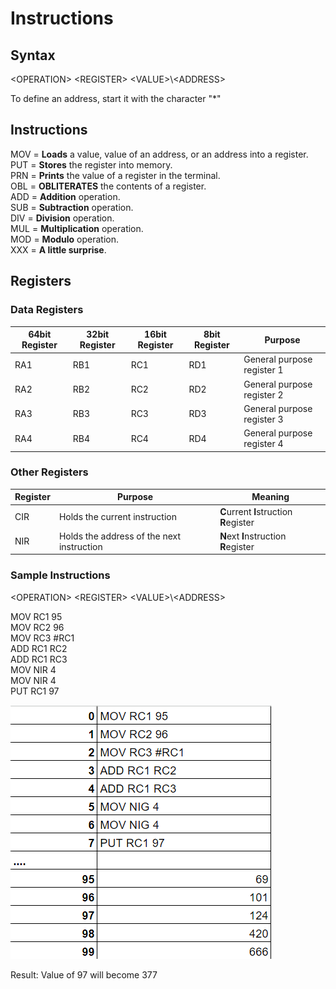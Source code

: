 # Instructions


## Syntax

\<OPERATION> \<REGISTER> \<VALUE>\\\<ADDRESS>

To define an address, start it with the character "*"


## Instructions

MOV = **Loads** a value, value of an address, or an address into a register.<br>
PUT = **Stores** the register into memory.<br>
PRN = **Prints** the value of a register in the terminal.<br>
OBL = **OBLITERATES** the contents of a register.<br>
ADD = **Addition** operation.<br>
SUB = **Subtraction** operation.<br>
DIV = **Division** operation.<br>
MUL = **Multiplication** operation.<br>
MOD = **Modulo** operation.<br>
XXX = **A little surprise**.


## Registers

### Data Registers
| 64bit Register | 32bit Register  | 16bit Register | 8bit Register | Purpose |
|----------|----------|----------|----------|--------------|
| RA1         |  RB1        |  RC1        |  RD1        |  General purpose register 1        |
| RA2         |  RB2        |  RC2        |  RD2        |  General purpose register 2        |
| RA3         |  RB3        |  RC3        |  RD3        |  General purpose register 3        |
| RA4         |  RB4        |  RC4        |  RD4        |  General purpose register 4        |

### Other Registers
| Register | Purpose | Meaning |
|----------|---------|--------|
|   CIR   | Holds the current instruction   | **C**urrent **I**struction **R**egister|
|   NIR   | Holds the address of the next instruction    | **N**ext **I**nstruction **R**egister|

<!-- |   CIA   | Holds the address of the current instruction   | **C**urrent **I**nstruction **A**ddress |
-->

### Sample Instructions 



\<OPERATION> \<REGISTER> \<VALUE>\\\<ADDRESS>

MOV RC1 95<br>
MOV RC2 96<br>
MOV RC3 #RC1<br>
ADD RC1 RC2<br>
ADD RC1 RC3<br>
MOV NIR 4<br>
MOV NIR 4<br>
PUT RC1 97<br>


![Diagram](./instructionSet.png)

Result:
Value of 97 will become 377